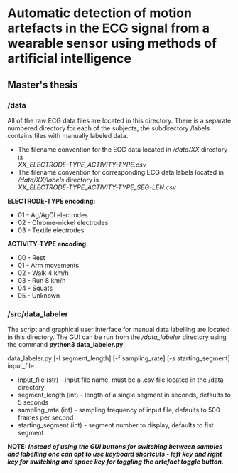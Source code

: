 # Automatic detection of motion artefacts in the ECG signal from a wearable sensor using methods of artificial intelligence
## Master's thesis

### /data
All of the raw ECG data files are located in this directory. There is a separate numbered directory for each of the subjects, the subdirectory /labels contains files with manually labeled data.
* The filename convention for the ECG data located in */data/XX* directory is  
*XX_ELECTRODE-TYPE_ACTIVITY-TYPE.csv*
* The filename convention for corresponding ECG data labels located in */data/XX/labels* directory is  
*XX_ELECTRODE-TYPE_ACTIVITY-TYPE_SEG-LEN.csv*

__ELECTRODE-TYPE encoding:__
* 01    - Ag/AgCl electrodes
* 02    - Chrome-nickel electrodes
* 03    - Textile electrodes

__ACTIVITY-TYPE encoding:__
* 00    - Rest
* 01    - Arm movements
* 02    - Walk 4 km/h
* 03    - Run 8 km/h
* 04    - Squats
* 05    - Unknown

### /src/data_labeler

The script and graphical user interface for manual data labelling are located in this directory. The GUI can be run from the */data_labeler* directory using the command __python3 data_labeler.py__.

data_labeler.py [-l segment_length] [-f sampling_rate] [-s starting_segment] input_file
* input_file (str)       - input file name, must be a .csv file located in the /data directory
* segment_length (int)   - length of a single segment in seconds, defaults to 5 seconds
* sampling_rate (int)    - sampling frequency of input file, defaults to 500 frames per second
* starting_segment (int) - segment number to display, defaults to fist segment

__NOTE: *Instead of using the GUI buttons for switching between samples and labelling one can opt to use keyboard shortcuts - left key and right key for switching and space key for toggling the artefact toggle button.*__



